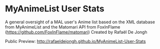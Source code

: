 # MyAnimeList User Stats
A general oversight of a MAL user's Anime list based on the XML database from MyAnimeList and the Matomari API from FoxInFlame (https://github.com/FoxInFlame/matomari)
Created by Rafaël De Jongh

Public Preview: http://rafaeldejongh.github.io/MyAnimeList-User-Stats
